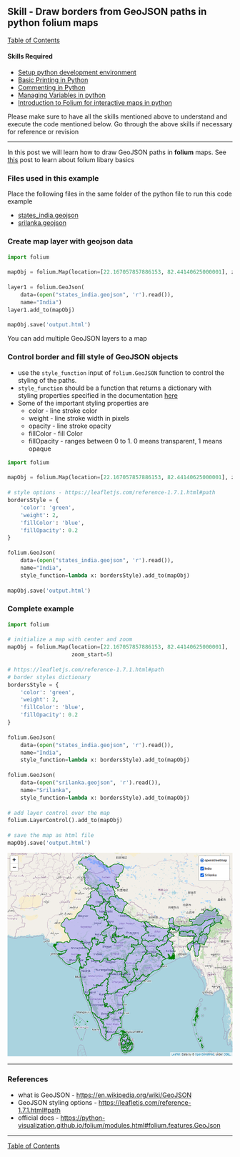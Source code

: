 ## Skill - Draw borders from GeoJSON paths in python folium maps

[Table of Contents](https://nagasudhir.blogspot.com/2020/04/taming-python-table-of-contents.html)

#### Skills Required
* [Setup python development environment](https://nagasudhir.blogspot.com/2020/04/setup-python-development-environment_14.html)
* [Basic Printing in Python](https://nagasudhir.blogspot.com/2020/04/basic-printing-in-python.html)
* [Commenting in Python](https://nagasudhir.blogspot.com/2020/04/comments-in-python.html)
* [Managing Variables in python](https://nagasudhir.blogspot.com/2020/04/managing-variables-in-python.html)
* [Introduction to Folium for interactive maps in python](https://nagasudhir.blogspot.com/2021/07/introduction-to-folium-for-interactive.html)

Please make sure to have all the skills mentioned above to understand and execute the code mentioned below. Go through the above skills if necessary for reference or revision
<hr/>

In this post we will learn how to draw GeoJSON paths in **folium** maps. See [this](https://nagasudhir.blogspot.com/2021/07/introduction-to-folium-for-interactive.html) post to learn about folium libary basics

### Files used in this example
Place the following files in the same folder of the python file to run this code example
* [states_india.geojson](https://github.com/nagasudhirpulla/taming_python/raw/master/blog/skills/assets/data/states_india.geojson)
* [srilanka.geojson](https://github.com/nagasudhirpulla/taming_python/raw/master/blog/skills/assets/data/srilanka.geojson)

### Create map layer with geojson data
```python
import folium

mapObj = folium.Map(location=[22.167057857886153, 82.44140625000001], zoom_start=5)

layer1 = folium.GeoJson(
    data=(open("states_india.geojson", 'r').read()),
    name="India")
layer1.add_to(mapObj)

mapObj.save('output.html')
```

You can add multiple GeoJSON layers to a map

### Control border and fill style of GeoJSON objects

* use the ```style_function``` input of ```folium.GeoJSON``` function to control the styling of the paths.
* ```style_function``` should be a function that returns a dictionary with styling properties specified in the documentation [here](https://leafletjs.com/reference-1.7.1.html#path)
* Some of the important styling properties are
	* color - line stroke color
	* weight - line stroke width in pixels
	* opacity - line stroke opacity
	* fillColor - fill Color
	* fillOpacity - ranges between 0 to 1. 0 means transparent, 1 means opaque
```python
import folium

mapObj = folium.Map(location=[22.167057857886153, 82.44140625000001], zoom_start=5)

# style options - https://leafletjs.com/reference-1.7.1.html#path
bordersStyle = {
    'color': 'green',
    'weight': 2,
    'fillColor': 'blue',
    'fillOpacity': 0.2
}

folium.GeoJson(
    data=(open("states_india.geojson", 'r').read()),
    name="India",
    style_function=lambda x: bordersStyle).add_to(mapObj)

mapObj.save('output.html')
```

### Complete example
```python
import folium

# initialize a map with center and zoom
mapObj = folium.Map(location=[22.167057857886153, 82.44140625000001],
                    zoom_start=5)

# https://leafletjs.com/reference-1.7.1.html#path
# border styles dictionary
bordersStyle = {
    'color': 'green',
    'weight': 2,
    'fillColor': 'blue',
    'fillOpacity': 0.2
}

folium.GeoJson(
    data=(open("states_india.geojson", 'r').read()),
    name="India",
    style_function=lambda x: bordersStyle).add_to(mapObj)

folium.GeoJson(
    data=(open("srilanka.geojson", 'r').read()),
    name="Srilanka",
    style_function=lambda x: bordersStyle).add_to(mapObj)

# add layer control over the map
folium.LayerControl().add_to(mapObj)

# save the map as html file
mapObj.save('output.html')
```

![folium_geojson_demo](https://github.com/nagasudhirpulla/taming_python/raw/master/blog/skills/assets/img/folium_geojson_demo.png)

<hr/>

### References
* what is GeoJSON - https://en.wikipedia.org/wiki/GeoJSON
* GeoJSON styling options - https://leafletjs.com/reference-1.7.1.html#path
* official docs - https://python-visualization.github.io/folium/modules.html#folium.features.GeoJson

<hr/>

[Table of Contents](https://nagasudhir.blogspot.com/2020/04/taming-python-table-of-contents.html)
<!--stackedit_data:
eyJoaXN0b3J5IjpbLTQ4NjE3MTE2NSw3NDk0MTQ1MjcsLTEyMD
I2NTUyMywtMTA1MDg1ODMwNiwxMjIyMTE4ODU5LDIxMDE1MzY1
NzEsOTU3MTIxMTQ3LDI3NTkzNTkxNywtMTg5Mjk2ODU5MywxMD
ExMzkyOTcyLC0xODY1Nzg1NjI3LDUxMjM4MjM3NF19
-->